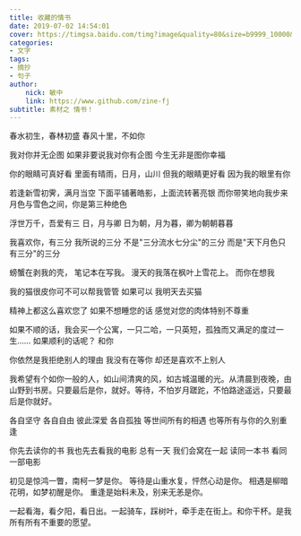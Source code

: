 ```yaml
---
title: 收藏的情书
date: 2019-07-02 14:54:01
cover: https://timgsa.baidu.com/timg?image&quality=80&size=b9999_10000&sec=1562060631291&di=7d4069dd1cfa74c7a2250cb8e7b35b9b&imgtype=0&src=http%3A%2F%2Fi8.hexunimg.cn%2F2015-07-31%2F177986409.jpg
categories: 
- 文字
tags:
- 摘抄
- 句子
author:
    nick: 敏中
    link: https://www.github.com/zine-fj
subtitle: 素材之 情书！
---
```


春水初生，春林初盛
春风十里，不如你

我对你并无企图
如果非要说我对你有企图
今生无非是图你幸福

你的眼睛可真好看
里面有晴雨，日月，山川
但我的眼睛更好看
因为我的眼里有你

若逢新雪初霁，满月当空
下面平铺著皓影，上面流转著亮银
而你带笑地向我步来
月色与雪色之间，你是第三种绝色

浮世万千，吾爱有三
日，月与卿
日为朝，月为暮，卿为朝朝暮暮

我喜欢你，有三分
我所说的三分
不是"三分流水七分尘"的三分
而是"天下月色只有三分"的三分

螃蟹在剥我的壳，
笔记本在写我。
漫天的我落在枫叶上雪花上。
而你在想我

我的猫很皮你可不可以帮我管管
如果可以
我明天去买猫

精神上都这么喜欢您了
如果不想睡您的话
感觉对您的肉体特别不尊重

如果不顺的话，我会买一个公寓，一只二哈，一只英短，孤独而又满足的度过一生……
如果顺利的话呢？
和你

你依然是我拒绝别人的理由
我没有在等你
却还是喜欢不上别人

我希望有个如你一般的人，如山间清爽的风，如古城温暖的光。从清晨到夜晚，由山野到书房。只要最后是你，就好。等待，不怕岁月蹉跎，不怕路途遥远，只要最后是你就好。

各自坚守 各自自由
彼此深爱 各自孤独
等世间所有的相遇
也等所有与你的久别重逢

你先去读你的书
我也先去看我的电影
总有一天 我们会窝在一起
读同一本书 看同一部电影

初见是惊鸿一瞥，南柯一梦是你。 
等待是山重水复，怦然心动是你。 
相遇是柳暗花明，如梦初醒是你。 
重逢是始料未及，别来无恙是你。

一起看海，看夕阳，看日出。一起骑车，踩树叶，牵手走在街上。和你干杯。是我所有所有不重要的愿望。
